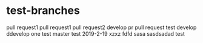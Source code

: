 # test-branches
pull request1
pull request1
pull request2
develop pr
pull request
test develop
ddevelop one
test master
test 2019-2-19
xzxz
fdfd
sasa
sasdsadad
test
